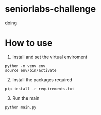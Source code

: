 # seniorlabs-challenge

doing

# How to use

1) Install and set the virtual enviroment

```
python -m venv env
source env/bin/activate
```

2) Install the packages required
   
```
pip install -r requirements.txt
```

3) Run the main

```
python main.py
```
